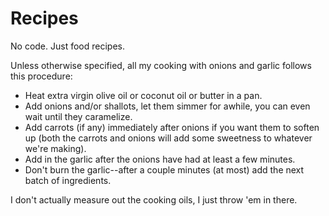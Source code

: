 # Recipes

No code. Just food recipes.

Unless otherwise specified, all my cooking with onions and garlic follows this procedure:

- Heat extra virgin olive oil or coconut oil or butter in a pan.
- Add onions and/or shallots, let them simmer for awhile, you can even wait until they caramelize.
- Add carrots (if any) immediately after onions if you want them to soften up (both the carrots and onions will add some sweetness to whatever we're making).
- Add in the garlic after the onions have had at least a few minutes.
- Don't burn the garlic--after a couple minutes (at most) add the next batch of ingredients.

I don't actually measure out the cooking oils, I just throw 'em in there.
